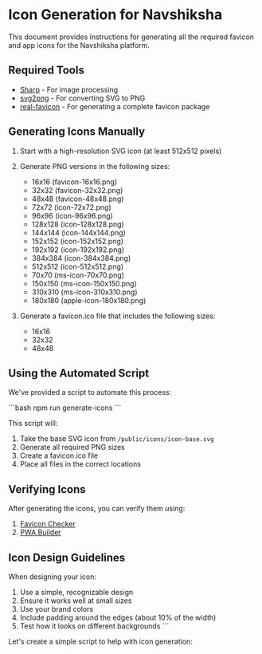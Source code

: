 # Icon Generation for Navshiksha

This document provides instructions for generating all the required favicon and app icons for the Navshiksha platform.

## Required Tools

- [Sharp](https://sharp.pixelplumbing.com/) - For image processing
- [svg2png](https://www.npmjs.com/package/svg2png) - For converting SVG to PNG
- [real-favicon](https://www.npmjs.com/package/real-favicon) - For generating a complete favicon package

## Generating Icons Manually

1. Start with a high-resolution SVG icon (at least 512x512 pixels)
2. Generate PNG versions in the following sizes:
   - 16x16 (favicon-16x16.png)
   - 32x32 (favicon-32x32.png)
   - 48x48 (favicon-48x48.png)
   - 72x72 (icon-72x72.png)
   - 96x96 (icon-96x96.png)
   - 128x128 (icon-128x128.png)
   - 144x144 (icon-144x144.png)
   - 152x152 (icon-152x152.png)
   - 192x192 (icon-192x192.png)
   - 384x384 (icon-384x384.png)
   - 512x512 (icon-512x512.png)
   - 70x70 (ms-icon-70x70.png)
   - 150x150 (ms-icon-150x150.png)
   - 310x310 (ms-icon-310x310.png)
   - 180x180 (apple-icon-180x180.png)

3. Generate a favicon.ico file that includes the following sizes:
   - 16x16
   - 32x32
   - 48x48

## Using the Automated Script

We've provided a script to automate this process:

\`\`\`bash
npm run generate-icons
\`\`\`

This script will:
1. Take the base SVG icon from `/public/icons/icon-base.svg`
2. Generate all required PNG sizes
3. Create a favicon.ico file
4. Place all files in the correct locations

## Verifying Icons

After generating the icons, you can verify them using:

1. [Favicon Checker](https://realfavicongenerator.net/favicon_checker)
2. [PWA Builder](https://www.pwabuilder.com/)

## Icon Design Guidelines

When designing your icon:

1. Use a simple, recognizable design
2. Ensure it works well at small sizes
3. Use your brand colors
4. Include padding around the edges (about 10% of the width)
5. Test how it looks on different backgrounds
\`\`\`

Let's create a simple script to help with icon generation:
